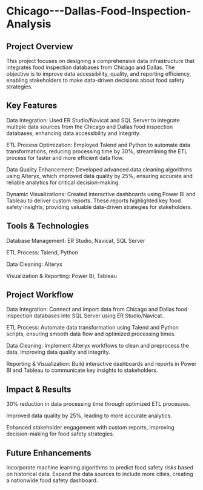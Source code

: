 # Chicago---Dallas-Food-Inspection-Analysis

## Project Overview
This project focuses on designing a comprehensive data infrastructure that integrates food inspection databases from Chicago and Dallas. The objective is to improve data accessibility, quality, and reporting efficiency, enabling stakeholders to make data-driven decisions about food safety strategies.

## Key Features

Data Integration: Used ER Studio/Navicat and SQL Server to integrate multiple data sources from the Chicago and Dallas food inspection databases, enhancing data accessibility and integrity.

ETL Process Optimization: Employed Talend and Python to automate data transformations, reducing processing time by 30%, streamlining the ETL process for faster and more efficient data flow.

Data Quality Enhancement: Developed advanced data cleaning algorithms using Alteryx, which improved data quality by 25%, ensuring accurate and reliable analytics for critical decision-making.

Dynamic Visualizations: Created interactive dashboards using Power BI and Tableau to deliver custom reports. These reports highlighted key food safety insights, providing valuable data-driven strategies for stakeholders.

## Tools & Technologies

Database Management: ER Studio, Navicat, SQL Server

ETL Process: Talend, Python

Data Cleaning: Alteryx

Visualization & Reporting: Power BI, Tableau

## Project Workflow

Data Integration: Connect and import data from Chicago and Dallas food inspection databases into SQL Server using ER Studio/Navicat.

ETL Process: Automate data transformation using Talend and Python scripts, ensuring smooth data flow and optimized processing times.

Data Cleaning: Implement Alteryx workflows to clean and preprocess the data, improving data quality and integrity.

Reporting & Visualization: Build interactive dashboards and reports in Power BI and Tableau to communicate key insights to stakeholders.

## Impact & Results

30% reduction in data processing time through optimized ETL processes.

Improved data quality by 25%, leading to more accurate analytics.

Enhanced stakeholder engagement with custom reports, improving decision-making for food safety strategies.

## Future Enhancements

Incorporate machine learning algorithms to predict food safety risks based on historical data.
Expand the data sources to include more cities, creating a nationwide food safety dashboard.
